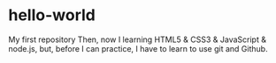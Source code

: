 # hello-world
My first repository
Then, now I learning HTML5 & CSS3 & JavaScript & node.js, but, before I can practice, I have to learn to use git and Github. 
